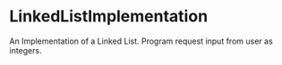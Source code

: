 # LinkedListImplementation
An Implementation of a Linked List.
Program request input from user as integers.
